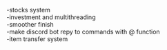 -stocks system\
-investment and multithreading\
-smoother finish\
-make discord bot repy to commands with @ function\
-item transfer system